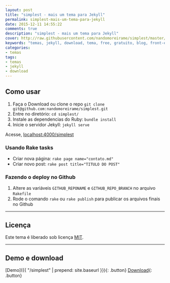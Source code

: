 ```yaml
---
layout: post
title: "simplest - mais um tema para Jekyll"
permalink: simplest-mais-um-tema-para-jekyll
date: 2015-12-11 14:55:22
comments: true
description: "simplest - mais um tema para Jekyll"
cover: http://raw.githubusercontent.com/nandomoreirame/simplest/master/screenshot.png
keywords: "temas, jekyll, download, tema, free, gratuito, blog, front-end"
categories:
- temas
tags:
- temas
- jekyll
- download
---
```


## Como usar

1. Faça o Download ou clone o repo `git clone git@github.com:nandomoreirame/simplest.git`
2. Entre no diretório: `cd simplest/`
3. Instale as dependencias do Ruby: `bundle install`
4. Inicie o servidor Jekyll: `jekyll serve`

Acesse, [localhost:4000/simplest](http://localhost:4000/simplest)

### Usando Rake tasks

* Criar nova página: `rake page name="contato.md"`
* Criar novo post: `rake post title="TITULO DO POST"`

### Fazendo o deploy no Github

1. Altere as variáveis `GITHUB_REPONAME` e `GITHUB_REPO_BRANCH` no arquivo `Rakefile`
2. Rode o comando `rake` ou `rake publish` para publicar os arquivos finais no Github

---

## Licença

Este tema é liberado sob licença [MIT](https://github.com/nandomoreirame/simplest/blob/master/LICENSE).

---

## Demo e download

[Demo]({{ "/simplest" | prepend: site.baseurl }}){: .button} [Download](https://github.com/nandomoreirame/simplest/archive/master.zip){: .button}
